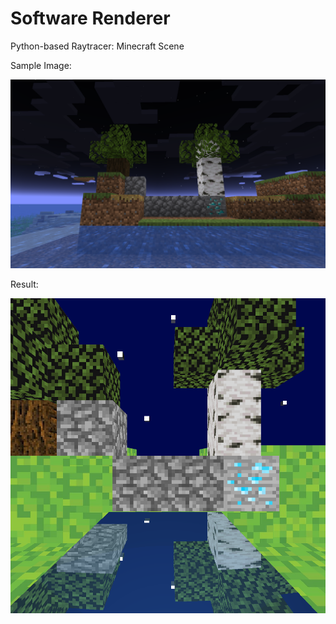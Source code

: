 # Software Renderer

Python-based Raytracer: Minecraft Scene

Sample Image:

![](https://github.com/oscarparedez/raytracer/blob/master/minecraft.png)

Result:

![](https://github.com/oscarparedez/raytracer/blob/master/minecraft.bmp)
